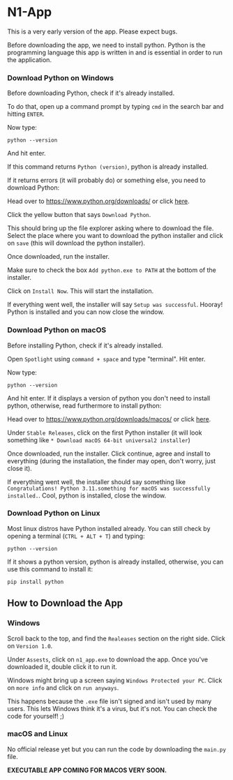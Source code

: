 # N1-App

This is a very early version of the app. Please expect bugs.

Before downloading the app, we need to install python. Python is the programming language this app is written in and is essential in order to run the application.

### Download Python on Windows

Before downloading Python, check if it's already installed.

To do that, open up a command prompt by typing `cmd` in the search bar and hitting `ENTER`.

Now type:

```
python --version
```

And hit enter.

If this command returns `Python (version)`, python is already installed.

If it returns errors (it will probably do) or something else, you need to download Python:

Head over to https://www.python.org/downloads/ or click [here](https://www.python.org/downloads).

Click the yellow button that says `Download Python`.

This should bring up the file explorer asking where to download the file. Select the place where you want to download the python installer and click on `save` (this will download the python installer).

Once downloaded, run the installer.

Make sure to check the box `Add python.exe to PATH` at the bottom of the installer.

Click on `Install Now`. This will start the installation.

If everything went well, the installer will say `Setup was successful`. Hooray! Python is installed and you can now close the window.

### Download Python on macOS

Before installing Python, check if it's already installed.

Open `Spotlight` using `command + space` and type "terminal". Hit enter.

Now type:

```
python --version
```

And hit enter. If it displays a version of python you don't need to install python, otherwise, read furthermore to install python:

Head over to https://www.python.org/downloads/macos/ or click [here](https://www.python.org/downloads/macos/).

Under `Stable Releases`, click on the first Python installer (it will look something like `* Download macOS 64-bit universal2 installer`)

Once downloaded, run the installer. Click continue, agree and install to everything (during the installation, the finder may open, don't worry, just close it).

If everything went well, the installer should say something like `Congratulations! Python 3.11.something for macOS was successfully installed.`. Cool, python is installed, close the window.

### Download Python on Linux

Most linux distros have Python installed already. You can still check by opening a terminal (`CTRL + ALT + T`) and typing:

```
python --version
```

If it shows a python version, python is already installed, otherwise, you can use this command to install it:

```
pip install python
```

## How to Download the App

### Windows

Scroll back to the top, and find the `Realeases` section on the right side. Click on `Version 1.0`.

Under `Assests`, click on `n1_app.exe` to download the app. Once you've downloaded it, double click it to run it.

Windows might bring up a screen saying `Windows Protected your PC`. Click on `more info` and click on `run anyways`.

This happens because the `.exe` file isn't signed and isn't used by many users. This lets Windows think it's a virus, but it's not. You can check the code for yourself! ;)

### macOS and Linux

No official release yet but you can run the code by downloading the `main.py` file.

**EXECUTABLE APP COMING FOR MACOS VERY SOON.**
